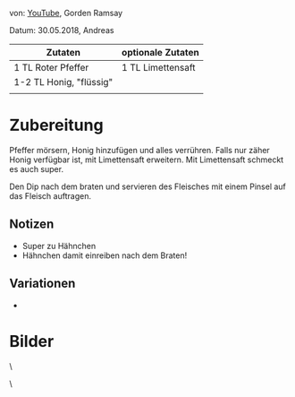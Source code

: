 von: [YouTube](https://youtu.be/TagWVea_Nxk?t=277), Gorden Ramsay

Datum: 30.05.2018, Andreas

| **Zutaten**             | **optionale Zutaten** |
|-------------------------|-----------------------|
| 1 TL Roter Pfeffer      | 1 TL Limettensaft     |
| 1-2 TL Honig, "flüssig" |                       |
|                         |                       |

# Zubereitung

Pfeffer mörsern, Honig hinzufügen und alles verrühren. Falls nur zäher Honig verfügbar ist, mit Limettensaft erweitern. Mit Limettensaft schmeckt es auch super.

Den Dip nach dem braten und servieren des Fleisches mit einem Pinsel auf das Fleisch auftragen.

## Notizen

* Super zu Hähnchen
* Hähnchen damit einreiben nach dem Braten!

## Variationen

* 

# Bilder

\

\
